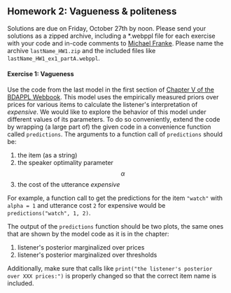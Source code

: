 ## Homework 2: Vagueness & politeness

<script src="https://cdn.mathjax.org/mathjax/latest/MathJax.js?config=TeX-AMS-MML_HTMLorMML" type="text/javascript"></script>

Solutions are due on Friday, October 27th by noon. Please send your solutions as a zipped archive, including a *.webppl file for each exercise with your code and in-code comments to [Michael Franke](mailto:michael.franke@uni-tuebingen.de). Please name the archive `lastName_HW1.zip` and the included files like `lastName_HW1_ex1_partA.webppl`. 

#### Exercise 1: Vagueness

Use the code from the last model in the first section of [Chapter V of the BDAPPL Webbook](https://mhtess.github.io/bdappl/chapters/05-vagueness.html). This model uses the empirically measured priors over prices for various items to calculate the listener's interpretation of *expensive*. We would like to explore the behavior of this model under different values of its parameters. To do so conveniently, extend the code by wrapping (a large part of) the given code in a convenience function called `predictions`. The arguments to a function call of `predictions` should be:

1. the item (as a string)
2. the speaker optimality parameter $$\alpha$$
3. the cost of the utterance *expensive*

For example, a function call to get the predictions for the item `"watch"` with `alpha = 1` and utterance cost `2` for expensive would be `predictions("watch", 1, 2)`.

The output of the `predictions` function should be two plots, the same ones that are shown by the model code as it is in the chapter:

1. listener's posterior marginalized over prices 
2. listener's posterior marginalized over thresholds

Additionally, make sure that calls like `print("the listener's posterior over XXX prices:")` is properly changed so that the correct item name is included.



